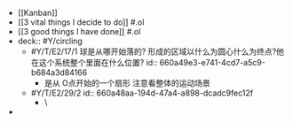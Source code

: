 - [[Kanban]]
- [[3 vital things I decide to do]] #.ol
- [[3 good things I have done]] #.ol
- deck:: #Y/circling
	- #Y/T/E2/17/1 球是从哪开始落的? 形成的区域以什么为圆心什么为终点?他在这个系统整个里面在什么位置?
	  id:: 660a49e3-e741-4cd7-a5c9-b684a3d84166
		- 是从 O点开始的一个扇形 注意看整体的运动场景
	- #Y/T/E2/29/2
	  id:: 660a48aa-194d-47a4-a898-dcadc9fec12f
		- \
-